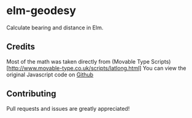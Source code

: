 # elm-geodesy

Calculate bearing and distance in Elm.

## Credits

Most of the math was taken directly from (Movable Type Scripts)[http://www.movable-type.co.uk/scripts/latlong.html]
You can view the original Javascript code on [Github](https://raw.githubusercontent.com/chrisveness/geodesy/master/latlon-spherical.js)

## Contributing

Pull requests and issues are greatly appreciated! 
